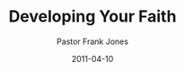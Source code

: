 ---
lunr: "true"
title: "Developing Your Faith"
author: "Pastor Frank Jones"
postDate: "04-10-2011"
date: 2011-04-10
category: "sermons"
slug: "2011/04/DevelopingYourFaith"
icon: microphone
audioLink: "DevelopingYourFaith"
tags: []
mp3: "DevelopingYourFaith/04102011.mp3"
ogg: "DevelopingYourFaith/04102011.ogg"
linkurl: "https://archive.org/download/DevelopingYourFaith/DevelopingYourFaith_files.xml"
ipath: "https://archive.org/download/DevelopingYourFaith/04102011.mp3"
layout: sermon.html
---